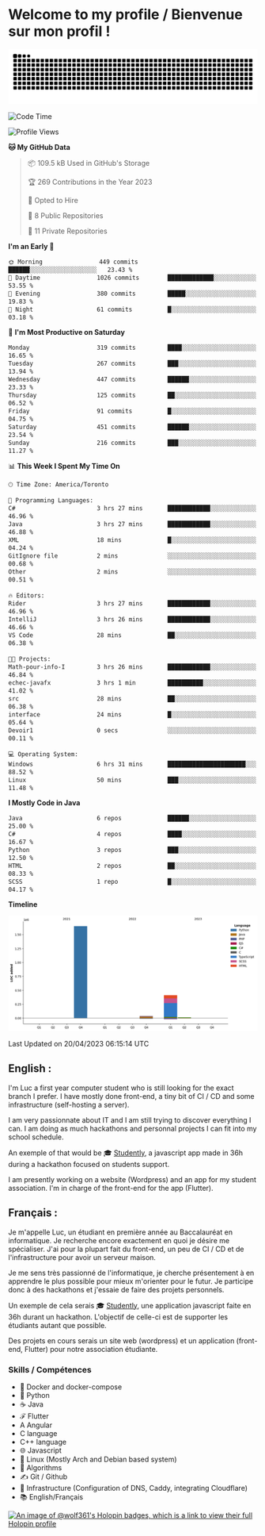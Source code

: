 # Welcome to my profile / Bienvenue sur mon profil !

![snake gif](https://github.com/wolf-361/wolf-361/blob/output/github-contribution-grid-snake.svg)

<!--START_SECTION:waka-->
![Code Time](http://img.shields.io/badge/Code%20Time-18%20hrs%2027%20mins-blue)

![Profile Views](http://img.shields.io/badge/Profile%20Views-2-blue)

**🐱 My GitHub Data** 

> 📦 109.5 kB Used in GitHub's Storage 
 > 
> 🏆 269 Contributions in the Year 2023
 > 
> 💼 Opted to Hire
 > 
> 📜 8 Public Repositories 
 > 
> 🔑 11 Private Repositories 
 > 
**I'm an Early 🐤** 

```text
🌞 Morning                449 commits         ██████░░░░░░░░░░░░░░░░░░░   23.43 % 
🌆 Daytime                1026 commits        █████████████░░░░░░░░░░░░   53.55 % 
🌃 Evening                380 commits         █████░░░░░░░░░░░░░░░░░░░░   19.83 % 
🌙 Night                  61 commits          █░░░░░░░░░░░░░░░░░░░░░░░░   03.18 % 
```
📅 **I'm Most Productive on Saturday** 

```text
Monday                   319 commits         ████░░░░░░░░░░░░░░░░░░░░░   16.65 % 
Tuesday                  267 commits         ███░░░░░░░░░░░░░░░░░░░░░░   13.94 % 
Wednesday                447 commits         ██████░░░░░░░░░░░░░░░░░░░   23.33 % 
Thursday                 125 commits         ██░░░░░░░░░░░░░░░░░░░░░░░   06.52 % 
Friday                   91 commits          █░░░░░░░░░░░░░░░░░░░░░░░░   04.75 % 
Saturday                 451 commits         ██████░░░░░░░░░░░░░░░░░░░   23.54 % 
Sunday                   216 commits         ███░░░░░░░░░░░░░░░░░░░░░░   11.27 % 
```


📊 **This Week I Spent My Time On** 

```text
🕑︎ Time Zone: America/Toronto

💬 Programming Languages: 
C#                       3 hrs 27 mins       ████████████░░░░░░░░░░░░░   46.96 % 
Java                     3 hrs 27 mins       ████████████░░░░░░░░░░░░░   46.88 % 
XML                      18 mins             █░░░░░░░░░░░░░░░░░░░░░░░░   04.24 % 
GitIgnore file           2 mins              ░░░░░░░░░░░░░░░░░░░░░░░░░   00.68 % 
Other                    2 mins              ░░░░░░░░░░░░░░░░░░░░░░░░░   00.51 % 

🔥 Editors: 
Rider                    3 hrs 27 mins       ████████████░░░░░░░░░░░░░   46.96 % 
IntelliJ                 3 hrs 26 mins       ████████████░░░░░░░░░░░░░   46.66 % 
VS Code                  28 mins             ██░░░░░░░░░░░░░░░░░░░░░░░   06.38 % 

🐱‍💻 Projects: 
Math-pour-info-I         3 hrs 26 mins       ████████████░░░░░░░░░░░░░   46.84 % 
echec-javafx             3 hrs 1 min         ██████████░░░░░░░░░░░░░░░   41.02 % 
src                      28 mins             ██░░░░░░░░░░░░░░░░░░░░░░░   06.38 % 
interface                24 mins             █░░░░░░░░░░░░░░░░░░░░░░░░   05.64 % 
Devoir1                  0 secs              ░░░░░░░░░░░░░░░░░░░░░░░░░   00.11 % 

💻 Operating System: 
Windows                  6 hrs 31 mins       ██████████████████████░░░   88.52 % 
Linux                    50 mins             ███░░░░░░░░░░░░░░░░░░░░░░   11.48 % 
```

**I Mostly Code in Java** 

```text
Java                     6 repos             ██████░░░░░░░░░░░░░░░░░░░   25.00 % 
C#                       4 repos             ████░░░░░░░░░░░░░░░░░░░░░   16.67 % 
Python                   3 repos             ███░░░░░░░░░░░░░░░░░░░░░░   12.50 % 
HTML                     2 repos             ██░░░░░░░░░░░░░░░░░░░░░░░   08.33 % 
SCSS                     1 repo              █░░░░░░░░░░░░░░░░░░░░░░░░   04.17 % 
```



**Timeline**

![Lines of Code chart](https://raw.githubusercontent.com/wolf-361/wolf-361/main/assets/bar_graph.png)


 Last Updated on 20/04/2023 06:15:14 UTC
<!--END_SECTION:waka-->

## English : 

I'm Luc a first year computer student who is still looking for the exact branch I prefer. I have mostly done front-end, a tiny bit of CI / CD and some infrastructure (self-hosting a server).

I am very passionnate about IT and I am still trying to discover everything I can. I am doing as much hackathons and personnal projects I can fit into my school schedule.

An exemple of that would be 🎓 [Studently](https://github.com/wolf-361/Studently-CodeJam12), a javascript app made in 36h during a hackathon focused on students support.

I am presently working on a website (Wordpress) and an app for my student association. I'm in charge of the front-end for the app (Flutter).

## Français :

Je m'appelle Luc, un étudiant en première année au Baccalauréat en informatique. Je recherche encore exactement en quoi je désire me spécialiser. J'ai pour la plupart fait du front-end, un peu de CI / CD et de l'infrastructure pour avoir un serveur maison.

Je me sens très passionné de l'informatique, je cherche présentement à en apprendre le plus possible pour mieux m'orienter pour le futur. Je participe donc à des hackathons et j'essaie de faire des projets personnels.

Un exemple de cela serais 🎓 [Studently](https://github.com/wolf-361/Studently-CodeJam12), une application javascript faite en 36h durant un hackathon. L'objectif de celle-ci est de supporter les étudiants autant que possible.

Des projets en cours serais un site web (wordpress) et un application (front-end, Flutter) pour notre association étudiante.

###  Skills / Compétences

* 🐋 Docker and docker-compose
* 🐍 Python
* ☕ Java
* ℱ Flutter
* A Angular
* C language
* C++ language
* 🌐 Javascript
* 🐧 Linux (Mostly Arch and Debian based system)
* 🧩 Algorithms
* ✍️ Git / Github
* 📜 Infrastructure (Configuration of DNS, Caddy, integrating Cloudflare)
* 📚 English/Français

[![An image of @wolf361's Holopin badges, which is a link to view their full Holopin profile](https://holopin.me/wolf361)](https://holopin.io/@wolf361)


